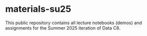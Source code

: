# materials-su25
This public repository contains all lecture notebooks (demos) and assignments for the Summer 2025 iteration of Data C8. 
